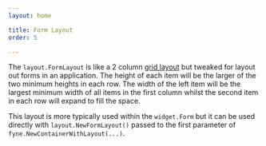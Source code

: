 ```yaml
---
layout: home

title: Form Layout
order: 5

---
```


The `layout.FormLayout` is like a 2 column [grid layout](gridlayout.html)
but tweaked for layout out forms in an application.
The height of each item will be the larger of the two minimum heights
in each row. The width of the left item will be the largest minimum
width of all items in the first column whilst the second item in each
row will expand to fill the space.

This layout is more typically used within the `widget.Form` but it can
be used directly with `layout.NewFormLayout()` passed to the first
parameter of `fyne.NewContainerWithLayout(...)`.